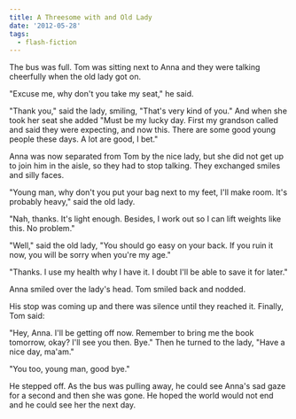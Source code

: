 ```yaml
---
title: A Threesome with and Old Lady
date: '2012-05-28'
tags:
  - flash-fiction
---
```


The bus was full. Tom was sitting next to Anna and they were talking cheerfully
when the old lady got on.

<!-- truncate -->

"Excuse me, why don't you take my seat," he said.

"Thank you," said the lady, smiling, "That's very kind of you." And when she
took her seat she added "Must be my lucky day. First my grandson called and said
they were expecting, and now this. There are some good young people these days.
A lot are good, I bet."

Anna was now separated from Tom by the nice lady, but she did not get up to join
him in the aisle, so they had to stop talking. They exchanged smiles and silly
faces.

"Young man, why don't you put your bag next to my feet, I'll make room. It's
probably heavy," said the old lady.

"Nah, thanks. It's light enough. Besides, I work out so I can lift weights like
this. No problem."

"Well," said the old lady, "You should go easy on your back. If you ruin it now,
you will be sorry when you're my age."

"Thanks. I use my health why I have it. I doubt I'll be able to save it for
later."

Anna smiled over the lady's head. Tom smiled back and nodded.

His stop was coming up and there was silence until they reached it. Finally, Tom
said:

"Hey, Anna. I'll be getting off now. Remember to bring me the book tomorrow,
okay? I'll see you then. Bye." Then he turned to the lady, "Have a nice day,
ma'am."

"You too, young man, good bye."

He stepped off. As the bus was pulling away, he could see Anna's sad gaze for a
second and then she was gone. He hoped the world would not end and he could see
her the next day.
